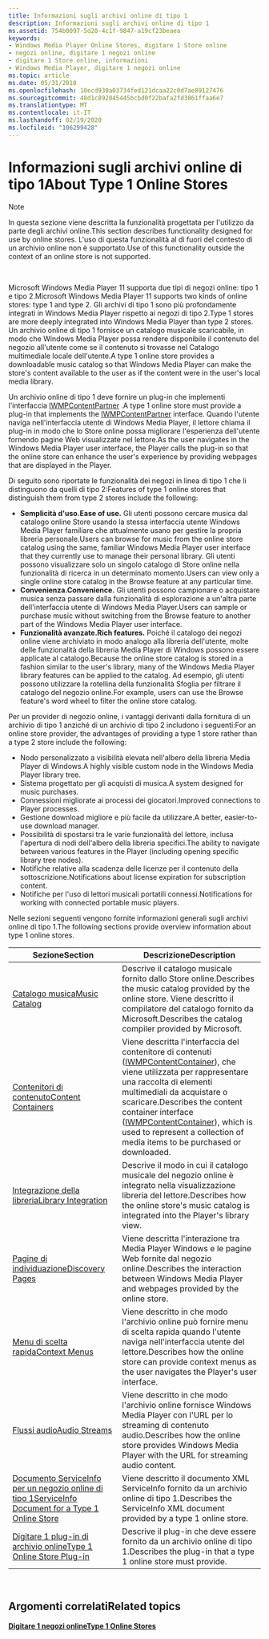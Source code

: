 ```yaml
---
title: Informazioni sugli archivi online di tipo 1
description: Informazioni sugli archivi online di tipo 1
ms.assetid: 754b0097-5d28-4c1f-9847-a19cf23beaea
keywords:
- Windows Media Player Online Stores, digitare 1 Store online
- negozi online, digitare 1 negozi online
- digitare 1 Store online, informazioni
- Windows Media Player, digitare 1 negozi online
ms.topic: article
ms.date: 05/31/2018
ms.openlocfilehash: 10ecd939a03734fed121dcaa22c0d7ae89127476
ms.sourcegitcommit: 48d1c892045445bcbd0f22bafa2fd3861ffaa6e7
ms.translationtype: MT
ms.contentlocale: it-IT
ms.lasthandoff: 02/19/2020
ms.locfileid: "106299428"
---
```

# <a name="about-type-1-online-stores"></a><span data-ttu-id="376a6-107">Informazioni sugli archivi online di tipo 1</span><span class="sxs-lookup"><span data-stu-id="376a6-107">About Type 1 Online Stores</span></span>

> [!Note]  
> <span data-ttu-id="376a6-108">In questa sezione viene descritta la funzionalità progettata per l'utilizzo da parte degli archivi online.</span><span class="sxs-lookup"><span data-stu-id="376a6-108">This section describes functionality designed for use by online stores.</span></span> <span data-ttu-id="376a6-109">L'uso di questa funzionalità al di fuori del contesto di un archivio online non è supportato.</span><span class="sxs-lookup"><span data-stu-id="376a6-109">Use of this functionality outside the context of an online store is not supported.</span></span>

 

<span data-ttu-id="376a6-110">Microsoft Windows Media Player 11 supporta due tipi di negozi online: tipo 1 e tipo 2.</span><span class="sxs-lookup"><span data-stu-id="376a6-110">Microsoft Windows Media Player 11 supports two kinds of online stores: type 1 and type 2.</span></span> <span data-ttu-id="376a6-111">Gli archivi di tipo 1 sono più profondamente integrati in Windows Media Player rispetto ai negozi di tipo 2.</span><span class="sxs-lookup"><span data-stu-id="376a6-111">Type 1 stores are more deeply integrated into Windows Media Player than type 2 stores.</span></span> <span data-ttu-id="376a6-112">Un archivio online di tipo 1 fornisce un catalogo musicale scaricabile, in modo che Windows Media Player possa rendere disponibile il contenuto del negozio all'utente come se il contenuto si trovasse nel Catalogo multimediale locale dell'utente.</span><span class="sxs-lookup"><span data-stu-id="376a6-112">A type 1 online store provides a downloadable music catalog so that Windows Media Player can make the store's content available to the user as if the content were in the user's local media library.</span></span>

<span data-ttu-id="376a6-113">Un archivio online di tipo 1 deve fornire un plug-in che implementi l'interfaccia [IWMPContentPartner](/previous-versions/windows/desktop/api/contentpartner/nn-contentpartner-iwmpcontentpartner) .</span><span class="sxs-lookup"><span data-stu-id="376a6-113">A type 1 online store must provide a plug-in that implements the [IWMPContentPartner](/previous-versions/windows/desktop/api/contentpartner/nn-contentpartner-iwmpcontentpartner) interface.</span></span> <span data-ttu-id="376a6-114">Quando l'utente naviga nell'interfaccia utente di Windows Media Player, il lettore chiama il plug-in in modo che lo Store online possa migliorare l'esperienza dell'utente fornendo pagine Web visualizzate nel lettore.</span><span class="sxs-lookup"><span data-stu-id="376a6-114">As the user navigates in the Windows Media Player user interface, the Player calls the plug-in so that the online store can enhance the user's experience by providing webpages that are displayed in the Player.</span></span>

<span data-ttu-id="376a6-115">Di seguito sono riportate le funzionalità dei negozi in linea di tipo 1 che li distinguono da quelli di tipo 2:</span><span class="sxs-lookup"><span data-stu-id="376a6-115">Features of type 1 online stores that distinguish them from type 2 stores include the following:</span></span>

-   <span data-ttu-id="376a6-116">**Semplicità d'uso.**</span><span class="sxs-lookup"><span data-stu-id="376a6-116">**Ease of use.**</span></span> <span data-ttu-id="376a6-117">Gli utenti possono cercare musica dal catalogo online Store usando la stessa interfaccia utente Windows Media Player familiare che attualmente usano per gestire la propria libreria personale.</span><span class="sxs-lookup"><span data-stu-id="376a6-117">Users can browse for music from the online store catalog using the same, familiar Windows Media Player user interface that they currently use to manage their personal library.</span></span> <span data-ttu-id="376a6-118">Gli utenti possono visualizzare solo un singolo catalogo di Store online nella funzionalità di ricerca in un determinato momento.</span><span class="sxs-lookup"><span data-stu-id="376a6-118">Users can view only a single online store catalog in the Browse feature at any particular time.</span></span>
-   <span data-ttu-id="376a6-119">**Convenienza.**</span><span class="sxs-lookup"><span data-stu-id="376a6-119">**Convenience.**</span></span> <span data-ttu-id="376a6-120">Gli utenti possono campionare o acquistare musica senza passare dalla funzionalità di esplorazione a un'altra parte dell'interfaccia utente di Windows Media Player.</span><span class="sxs-lookup"><span data-stu-id="376a6-120">Users can sample or purchase music without switching from the Browse feature to another part of the Windows Media Player user interface.</span></span>
-   <span data-ttu-id="376a6-121">**Funzionalità avanzate.**</span><span class="sxs-lookup"><span data-stu-id="376a6-121">**Rich features.**</span></span> <span data-ttu-id="376a6-122">Poiché il catalogo dei negozi online viene archiviato in modo analogo alla libreria dell'utente, molte delle funzionalità della libreria Media Player di Windows possono essere applicate al catalogo.</span><span class="sxs-lookup"><span data-stu-id="376a6-122">Because the online store catalog is stored in a fashion similar to the user's library, many of the Windows Media Player library features can be applied to the catalog.</span></span> <span data-ttu-id="376a6-123">Ad esempio, gli utenti possono utilizzare la rotellina della funzionalità Sfoglia per filtrare il catalogo del negozio online.</span><span class="sxs-lookup"><span data-stu-id="376a6-123">For example, users can use the Browse feature's word wheel to filter the online store catalog.</span></span>

<span data-ttu-id="376a6-124">Per un provider di negozio online, i vantaggi derivanti dalla fornitura di un archivio di tipo 1 anziché di un archivio di tipo 2 includono i seguenti:</span><span class="sxs-lookup"><span data-stu-id="376a6-124">For an online store provider, the advantages of providing a type 1 store rather than a type 2 store include the following:</span></span>

-   <span data-ttu-id="376a6-125">Nodo personalizzato a visibilità elevata nell'albero della libreria Media Player di Windows.</span><span class="sxs-lookup"><span data-stu-id="376a6-125">A highly visible custom node in the Windows Media Player library tree.</span></span>
-   <span data-ttu-id="376a6-126">Sistema progettato per gli acquisti di musica.</span><span class="sxs-lookup"><span data-stu-id="376a6-126">A system designed for music purchases.</span></span>
-   <span data-ttu-id="376a6-127">Connessioni migliorate ai processi dei giocatori.</span><span class="sxs-lookup"><span data-stu-id="376a6-127">Improved connections to Player processes.</span></span>
-   <span data-ttu-id="376a6-128">Gestione download migliore e più facile da utilizzare.</span><span class="sxs-lookup"><span data-stu-id="376a6-128">A better, easier-to-use download manager.</span></span>
-   <span data-ttu-id="376a6-129">Possibilità di spostarsi tra le varie funzionalità del lettore, inclusa l'apertura di nodi dell'albero della libreria specifici.</span><span class="sxs-lookup"><span data-stu-id="376a6-129">The ability to navigate between various features in the Player (including opening specific library tree nodes).</span></span>
-   <span data-ttu-id="376a6-130">Notifiche relative alla scadenza delle licenze per il contenuto della sottoscrizione.</span><span class="sxs-lookup"><span data-stu-id="376a6-130">Notifications about license expiration for subscription content.</span></span>
-   <span data-ttu-id="376a6-131">Notifiche per l'uso di lettori musicali portatili connessi.</span><span class="sxs-lookup"><span data-stu-id="376a6-131">Notifications for working with connected portable music players.</span></span>

<span data-ttu-id="376a6-132">Nelle sezioni seguenti vengono fornite informazioni generali sugli archivi online di tipo 1.</span><span class="sxs-lookup"><span data-stu-id="376a6-132">The following sections provide overview information about type 1 online stores.</span></span>



| <span data-ttu-id="376a6-133">Sezione</span><span class="sxs-lookup"><span data-stu-id="376a6-133">Section</span></span>                                                                                              | <span data-ttu-id="376a6-134">Descrizione</span><span class="sxs-lookup"><span data-stu-id="376a6-134">Description</span></span>                                                                                                                                                                         |
|------------------------------------------------------------------------------------------------------|-------------------------------------------------------------------------------------------------------------------------------------------------------------------------------------|
| [<span data-ttu-id="376a6-135">Catalogo musica</span><span class="sxs-lookup"><span data-stu-id="376a6-135">Music Catalog</span></span>](music-catalog.md)                                                                   | <span data-ttu-id="376a6-136">Descrive il catalogo musicale fornito dallo Store online.</span><span class="sxs-lookup"><span data-stu-id="376a6-136">Describes the music catalog provided by the online store.</span></span> <span data-ttu-id="376a6-137">Viene descritto il compilatore del catalogo fornito da Microsoft.</span><span class="sxs-lookup"><span data-stu-id="376a6-137">Describes the catalog compiler provided by Microsoft.</span></span>                                                                     |
| [<span data-ttu-id="376a6-138">Contenitori di contenuto</span><span class="sxs-lookup"><span data-stu-id="376a6-138">Content Containers</span></span>](content-containers.md)                                                         | <span data-ttu-id="376a6-139">Viene descritta l'interfaccia del contenitore di contenuti ([IWMPContentContainer](/previous-versions/windows/desktop/api/contentpartner/nn-contentpartner-iwmpcontentcontainer)), che viene utilizzata per rappresentare una raccolta di elementi multimediali da acquistare o scaricare.</span><span class="sxs-lookup"><span data-stu-id="376a6-139">Describes the content container interface ([IWMPContentContainer](/previous-versions/windows/desktop/api/contentpartner/nn-contentpartner-iwmpcontentcontainer)), which is used to represent a collection of media items to be purchased or downloaded.</span></span> |
| [<span data-ttu-id="376a6-140">Integrazione della libreria</span><span class="sxs-lookup"><span data-stu-id="376a6-140">Library Integration</span></span>](library-integration.md)                                                       | <span data-ttu-id="376a6-141">Descrive il modo in cui il catalogo musicale del negozio online è integrato nella visualizzazione libreria del lettore.</span><span class="sxs-lookup"><span data-stu-id="376a6-141">Describes how the online store's music catalog is integrated into the Player's library view.</span></span>                                                                                        |
| [<span data-ttu-id="376a6-142">Pagine di individuazione</span><span class="sxs-lookup"><span data-stu-id="376a6-142">Discovery Pages</span></span>](discovery-pages.md)                                                               | <span data-ttu-id="376a6-143">Viene descritta l'interazione tra Media Player Windows e le pagine Web fornite dal negozio online.</span><span class="sxs-lookup"><span data-stu-id="376a6-143">Describes the interaction between Windows Media Player and webpages provided by the online store.</span></span>                                                                                   |
| [<span data-ttu-id="376a6-144">Menu di scelta rapida</span><span class="sxs-lookup"><span data-stu-id="376a6-144">Context Menus</span></span>](context-menus.md)                                                                   | <span data-ttu-id="376a6-145">Viene descritto in che modo l'archivio online può fornire menu di scelta rapida quando l'utente naviga nell'interfaccia utente del lettore.</span><span class="sxs-lookup"><span data-stu-id="376a6-145">Describes how the online store can provide context menus as the user navigates the Player's user interface.</span></span>                                                                         |
| [<span data-ttu-id="376a6-146">Flussi audio</span><span class="sxs-lookup"><span data-stu-id="376a6-146">Audio Streams</span></span>](audio-streams.md)                                                                   | <span data-ttu-id="376a6-147">Viene descritto in che modo l'archivio online fornisce Windows Media Player con l'URL per lo streaming di contenuto audio.</span><span class="sxs-lookup"><span data-stu-id="376a6-147">Describes how the online store provides Windows Media Player with the URL for streaming audio content.</span></span>                                                                              |
| [<span data-ttu-id="376a6-148">Documento ServiceInfo per un negozio online di tipo 1</span><span class="sxs-lookup"><span data-stu-id="376a6-148">ServiceInfo Document for a Type 1 Online Store</span></span>](serviceinfo-document-for-a-type-1-online-store.md) | <span data-ttu-id="376a6-149">Viene descritto il documento XML ServiceInfo fornito da un archivio online di tipo 1.</span><span class="sxs-lookup"><span data-stu-id="376a6-149">Describes the ServiceInfo XML document provided by a type 1 online store.</span></span>                                                                                                           |
| [<span data-ttu-id="376a6-150">Digitare 1 plug-in di archivio online</span><span class="sxs-lookup"><span data-stu-id="376a6-150">Type 1 Online Store Plug-in</span></span>](type-1-online-store-plug-in.md)                                       | <span data-ttu-id="376a6-151">Descrive il plug-in che deve essere fornito da un archivio online di tipo 1.</span><span class="sxs-lookup"><span data-stu-id="376a6-151">Describes the plug-in that a type 1 online store must provide.</span></span>                                                                                                                      |



 

## <a name="related-topics"></a><span data-ttu-id="376a6-152">Argomenti correlati</span><span class="sxs-lookup"><span data-stu-id="376a6-152">Related topics</span></span>

<dl> <dt>

[<span data-ttu-id="376a6-153">**Digitare 1 negozi online**</span><span class="sxs-lookup"><span data-stu-id="376a6-153">**Type 1 Online Stores**</span></span>](type-1-online-stores.md)
</dt> </dl>

 

 




